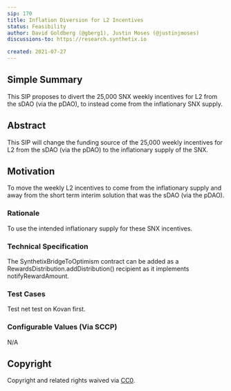```yaml
---
sip: 170
title: Inflation Diversion for L2 Incentives
status: Feasibility
author: David Goldberg (@gberg1), Justin Moses (@justinjmoses)
discussions-to: https://research.synthetix.io

created: 2021-07-27
---
```


<!--You can leave these HTML comments in your merged SIP and delete the visible duplicate text guides, they will not appear and may be helpful to refer to if you edit it again. This is the suggested template for new SIPs. Note that an SIP number will be assigned by an editor. When opening a pull request to submit your SIP, please use an abbreviated title in the filename, `sip-draft_title_abbrev.md`. The title should be 44 characters or less.-->

## Simple Summary
This SIP proposes to divert the 25,000 SNX weekly incentives for L2 from the sDAO (via the pDAO), to instead come from the inflationary SNX supply.

## Abstract
This SIP will change the funding source of the 25,000 weekly incentives for L2 from the sDAO (via the pDAO) to the inflationary supply of the SNX.

## Motivation
To move the weekly L2 incentives to come from the inflationary supply and away from the short term interim solution that was the sDAO (via the pDAO).

### Rationale
To use the intended inflationary supply for these SNX incentives. 

### Technical Specification
The SynthetixBridgeToOptimism contract can be added as a RewardsDistribution.addDistribution() recipient as it implements notifyRewardAmount.

### Test Cases
<!--Test cases for an implementation are mandatory for SIPs but can be included with the implementation..-->
Test net test on Kovan first. 

### Configurable Values (Via SCCP)
<!--Please list all values configurable via SCCP under this implementation.-->
N/A

## Copyright
Copyright and related rights waived via [CC0](https://creativecommons.org/publicdomain/zero/1.0/).

